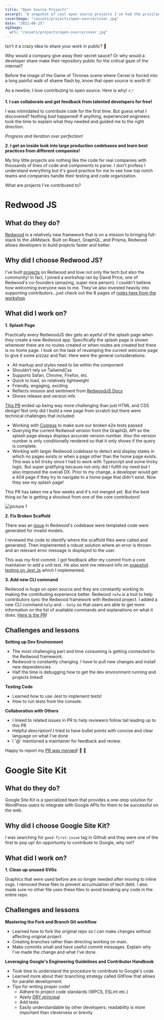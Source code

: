 ```yaml
---
title: "Open Source Projects"
excerpt: "A snapshot of cool open source projects I've had the privilege of contributing to!"
coverImage: "/assets/projects/open-source/cover.jpg"
date: "2021-06-25"
ogImage:
  url: "/assets/projects/open-source/cover.jpg"
---
```


Isn't it a crazy idea to share your work in public? 🤯

Why would a company give away their secret sauce? Or why would a developer share make their repository public for the critical gaze of the internet?

Before the image of the Game of Thrones scene where Cersei is forced into a long painful walk of shame flash by, know that open source is worth it!

As a newbie, I love contributing to open source. Here is why! _👉_

**1. I can collaborate and get feedback from talented developers for free!**

I was intimidated to contribute code for the first time. But guess what I discovered? Nothing _bad_ happened! If anything, experienced engineers took the time to explain what they needed and guided me to the right direction.

_Progress and iteration over perfection!_

**2. I get an inside look into large production codebases and learn best practices from different companies!**

My tiny little projects are nothing like the code for real companies with thousands of lines of code and components to parse. I don't profess I understand everything but it's good practice for me to see how top notch teams and companies handle their testing and code organization.

What are projects I've contributed to?

# Redwood JS

## What do they do?

[Redwood](https://redwoodjs.com/) is a relatively new framework that is on a mission to bringing full-stack to the JAMstack. Built on React, GraphQL, and Prisma, Redwood allows developers to build projects faster and better.

## Why did I choose Redwood JS?

I've built [projects](sheet-menu.md) on Redwood and love not only the tech but also the community! In fact, I joined a workshop ran by David Price, one of Redwood's co-founders (amazing, super nice person). I couldn't believe how welcoming everyone was to me. They've also invested heavily into supporting contributors...just check out the 8 pages of [notes here from the workshop](https://docs.google.com/document/d/16tMBiCMNZUrpGI_vQFvD6Cne8sKihGs0f1JraXfTIbg/edit?usp=sharing)

## What did I work on?

**1. Splash Page**

Practically every RedwoodJS dev gets an eyeful of the splash page when they create a new Redwood app. Specifically the splash page is shown whenever there are no routes created or when routes are created but there is no home page. I took on the task of revamping the current welcome page to give it some pizzaz and flair. Here were the general considerations:

- All markup and styles need to be within the component
- Shouldn’t rely on TailwindCss
- Supports Safari, Chrome, Firefox, etc.
- Quick to load, so relatively lightweight
- Friendly, engaging, exciting
- Reflects mission and sentiment from [RedwoodJS Docs](https://redwoodjs.com/docs/introduction)
- Shows release and version info

[This PR](https://github.com/redwoodjs/redwood/pull/3183) ended up being way more challenging than just HTML and CSS design! Not only did I build a new page from scratch but there were technical challenges that included:

- Working with [Cypress](https://docs.cypress.io/guides/overview/why-cypress) to make sure our broken e2e tests passed
- Querying the current Redwood version from the GraphQL API so the splash page always displays accurate version number. Also the version number is only conditionally rendered so that it only shows if the query is complete.
- Working with larger Redwood codebase to detect and display states in which no pages exists or when a page other than the home page exists. This was a bit tricky since I had to work with Typescript and some tricky logic. But super gratifying because not only did I fulfill my need but I also improved the overall DX. Prior to my change, a developer would get a 404 page if they try to navigate to a home page that didn't exist. Now they see my splash page!

This PR has taken me a few weeks and it's not merged yet. But the best thing so far is getting a shoutout from one of the core contributors!

![picture 1](/assets/projects/open-source/feedback.png)

**2. Fix Broken Scaffold**

There was an [issue](https://github.com/redwoodjs/redwood/issues/1482) in Redwood's codebase were templated code were generated for invalid models.

I reviewed the code to identify where the scaffold files were called and generated. Then implemented a robust solution where an error is thrown and an relevant error message is displayed to the user.

This was my first commit. I got feedback after my commit from a core maintainer to add a unit test. He also sent me relevant info on [snapshot testing on Jest Js](https://jestjs.io/docs/snapshot-testing) which I implemented.

**3. Add new CLI command**

Redwood is huge on open source and they are constantly working to making the contributing experience better. Redwood `rwfw` is a tool to help contributors sync the Redwood framework with Redwood project. I added a new CLI command `help` and `--help` so that users are able to get more information on the list of available commands and explanations on what it does. [Here is the PR](https://github.com/redwoodjs/redwood/pull/3085)!

## Challenges and lessons

**Setting up Dev Environment**

- The most challenging part and time consuming is getting connected to the Redwood framework.
- Redwood is constantly changing. I have to pull new changes and install new dependencies
- Half the time is debugging how to get the dev environment running and projects linked!

**Testing Code**

- Learned how to use Jest to implement tests!
- How to run tests from the console.

**Collaboration with Others**

- I linked to related issues in PR to help reviewers follow tail leading up to this PR
- Helpful description! I tried to have bullet points with concise and clear language on what I've done
- I '@' mentioned a maintainer for feedback and review.

Happy to report my [PR was merged](https://github.com/redwoodjs/redwood/pull/2829)! 🎉 🎉

# Google Site Kit

## What do they do?

Google Site Kit is a specialized team that provides a one-stop solution for WordPress users to integrate with Google APIs for them to be successful on the web.

## Why did I choose Google Site Kit?

I was searching for `good-first-issue` tag in Github and they were one of the first to pop up! An opportunity to contribute to Google, why not?

## What did I work on?

**1. Clean up unused SVGs**

Graphics that were used before are so longer needed after moving to inline svgs. I removed these files to prevent accumulation of tech debt. I also made sure no other file uses these files to avoid breaking any code in the entire repo.

## Challenges and lessons

**Mastering the Fork and Branch Git workflow**

- Learned how to fork the original repo so I can make changes without affecting original project
- Creating branches rather than directing working on main.
- Make commits small and have useful commit messages. Explain why I've made the change and what I've done.

**Leveraging Google's Engineering Guidelines and Contributor Handbook**

- Took time to understand the procedure to contribute to Google's code
- Learned more about their branching strategy called GitFlow that allows for parallel development.
- Tips for writing proper code!
  - Adhere to project code standards (WPCS, ESLint etc.)
  - Apply [DRY principal](https://en.wikipedia.org/wiki/Don%27t_repeat_yourself)
  - Add tests
  - Easily understandable by other developers; readability is more important than cleverness or brevity
